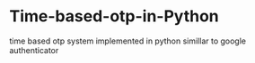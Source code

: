 # Time-based-otp-in-Python
time based otp system implemented in python simillar to google authenticator
